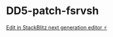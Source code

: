 # DD5-patch-fsrvsh

[Edit in StackBlitz next generation editor ⚡️](https://stackblitz.com/~/github.com/DevinAiUk/DD5-patch-fsrvsh)